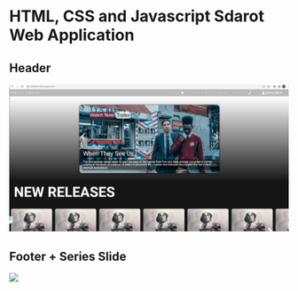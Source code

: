# HTML, CSS and Javascript Sdarot Web Application

<h2>Header</h2>
<img src="navbar_slideshowDemo.gif">
<h2>Footer + Series Slide</h2>
<img src="SliderDemo.gif">

